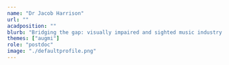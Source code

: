 ```yaml
---
name: "Dr Jacob Harrison"
url: ""
acadposition: ""
blurb: "Bridging the gap: visually impaired and sighted music industry professionals working side by side"
themes: ["augmi"]
role: "postdoc"
image: "./defaultprofile.png"
---
```

